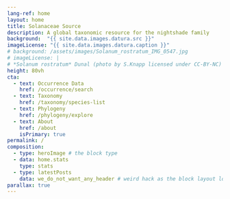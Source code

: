 ```yaml
---
lang-ref: home
layout: home
title: Solanaceae Source
description: A global taxonomic resource for the nightshade family
background:  "{{ site.data.images.datura.src }}"
imageLicense: "{{ site.data.images.datura.caption }}"
# background: /assets/images/Solanum_rostratum_IMG_0547.jpg
# imageLicense: |
# *Solanum rostratum* Dunal (photo by S.Knapp licensed under CC-BY-NC)
height: 80vh
cta:
  - text: Occurrence Data
    href: /occurrence/search
  - text: Taxonomy
    href: /taxonomy/species-list
  - text: Phylogeny
    href: /phylogeny/explore
  - text: About
    href: /about
    isPrimary: true
permalink: /
composition:
  - type: heroImage # the block type
  - data: home.stats
    type: stats
  - type: latestPosts
    data: we_do_not_want_any_header # weird hack as the block layout looks for a data element and falls back to the page if none is present
parallax: true
---
```



